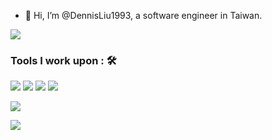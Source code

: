 - 👋 Hi, I’m @DennisLiu1993, a software engineer in Taiwan.
<img src="https://github-readme-stats.vercel.app/api?username=DennisLiu1993&count_private=true&show_icons=true&theme=tokyonight">

### Tools I work upon : 🛠

<img src="https://img.shields.io/badge/C++%20-%2320232a.svg?&style=for-the-badge&logo=cplusplus&logoColor=%2361DAFB"> <img src="https://img.shields.io/badge/MFC%20-%23323330.svg?&style=for-the-badge&logo=mfc&logoColor=%23F7DF1E"> <img src="https://img.shields.io/badge/CSharp%20-%23E34F26.svg?&style=for-the-badge&logo=csharp&logoColor=white"> <img src="https://img.shields.io/badge/ComputerVision%20-%231572B6.svg?&style=for-the-badge&logo=OpenCV&logoColor=white">

<a href="https://github.com/DennisLiu1993/Fastest_Image_Pattern_Matching"><img src="https://github-readme-stats.vercel.app/api/pin/?username=DennisLiu1993&repo=Fastest_Image_Pattern_Matching"></a>

<a href="https://github.com/DennisLiu1993/Zoom-In-Out-with-OpenCV"><img src="https://github-readme-stats.vercel.app/api/pin/?username=DennisLiu1993&repo=Zoom-In-Out-with-OpenCV"></a>
